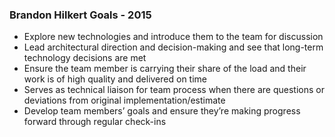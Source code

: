 ### Brandon Hilkert Goals - 2015

* Explore new technologies and introduce them to the team for discussion
* Lead architectural direction and decision-making and see that long-term technology decisions are met
* Ensure the team member is carrying their share of the load and their work is of high quality and delivered on time
* Serves as technical liaison for team process when there are questions or deviations from original implementation/estimate
* Develop team members’ goals and ensure they’re making progress forward through regular check-ins
